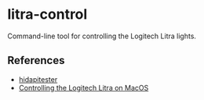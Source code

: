 # litra-control

Command-line tool for controlling the Logitech Litra lights.

## References

- [hidapitester](https://github.com/todbot/hidapitester)
- [Controlling the Logitech Litra on MacOS](https://ultracrepidarian.phfactor.net/tag/mac/)
